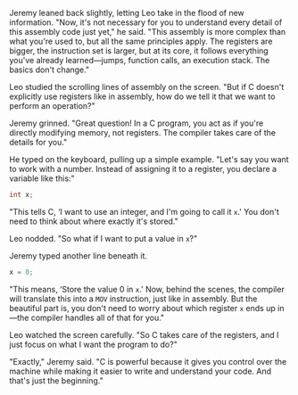 Jeremy leaned back slightly, letting Leo take in the flood of new information. "Now, it's not necessary for you to understand every detail of this assembly code just yet," he said. "This assembly is more complex than what you're used to, but all the same principles apply. The registers are bigger, the instruction set is larger, but at its core, it follows everything you've already learned—jumps, function calls, an execution stack. The basics don't change."

Leo studied the scrolling lines of assembly on the screen. "But if C doesn't explicitly use registers like in assembly, how do we tell it that we want to perform an operation?"

Jeremy grinned. "Great question! In a C program, you act as if you're directly modifying memory, not registers. The compiler takes care of the details for you."

He typed on the keyboard, pulling up a simple example. "Let's say you want to work with a number. Instead of assigning it to a register, you declare a variable like this:"

```c
int x;
```

"This tells C, ‘I want to use an integer, and I'm going to call it `x`.' You don't need to think about where exactly it's stored."

Leo nodded. "So what if I want to put a value in `x`?"

Jeremy typed another line beneath it.

```c
x = 0;
```

"This means, ‘Store the value 0 in `x`.' Now, behind the scenes, the compiler will translate this into a `MOV` instruction, just like in assembly. But the beautiful part is, you don't need to worry about which register `x` ends up in—the compiler handles all of that for you."

Leo watched the screen carefully. "So C takes care of the registers, and I just focus on what I want the program to do?"

"Exactly," Jeremy said. "C is powerful because it gives you control over the machine while making it easier to write and understand your code. And that's just the beginning."
